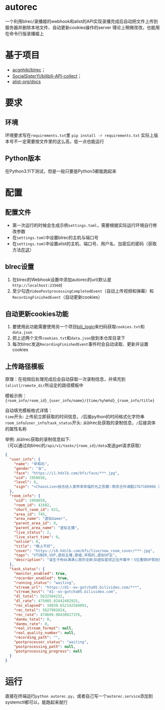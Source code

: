 # autorec
一个利用blrec/录播姬的webhook和alist的API实现录播完成后自动把文件上传到服务器并删除本地文件、自动更新cookies操作的server
理论上稍微改改，也能用在命令行版录播姬上

# 基于项目
- [acgnhiki/blrec](https://github.com/acgnhiki/blrec)；
- [SocialSisterYi/bilibili-API-collect](https://github.com/SocialSisterYi/bilibili-API-collect)；
- [alist-org/docs](https://github.com/alist-org/docs)

# 要求
## 环境
环境要求写在`requirements.txt`里
`pip install -r requirements.txt`
实际上版本号不一定需要按文件里的这么高，低一点也能运行
## Python版本
在Python3.11下测试，但是一般只要是Python3都能跑起来

# 配置
## 配置文件
- 第一次运行的时候会生成示例`settings.toml`，需要根据实际运行环境自行修改参数
- 在`settings.toml`中设置blrec的主机与端口号
- 在`settings.toml`中设置alist的主机、端口号、用户名、加密后的密码（获取方法[在这](https://alist-v3.apifox.cn/api-128101242)）
## blrec设置
1. 在blrec的Webhook设置中添加autorec的url(默认是`http://localhost:23560`)
2. 至少勾选`VideoPostprocessingCompletedEvent`（自动上传视频和弹幕）和`RecordingFinishedEvent`（自动更新cookies）
## 自动更新cookies功能
1. 要使用此功能需要使用另一个项目[bili_login](https://github.com/lue-trim/bilibiliLogin)来扫码获取`cookies.txt`和`data.json`
2. 把上述两个文件`cookies.txt`和`data.json`放到本仓库目录下
3. 每次blrec发送`RecordingFinishedEvent`事件时会自动读取、更新并设置cookies
## 上传路径模板 
原理：在视频后处理完成后会自动获取一次录制信息，并填充到`[alist]/remote_dir`所设定的路径模板中

模板示例：`{room_info/room_id}_{user_info/name}/{time/%y%m%d}_{room_info/title}`

自动填充模板格式详情：\
`time`开头: 上传前立即获取的时间信息，`/`后接python的时间格式化字符串 
`room_info`/`user_info`/`task_status`开头: 从blrec处获取的录制信息，`/`后接具体的属性名称

举例: 从blrec获取的录制信息如下: \
（可以通过向blrec的`/api/v1/tasks/{room_id}/data`发送get请求获取）
```json
{
  "user_info": { 
    "name": "早稻叽", 
    "gender": "女", 
    "face": "https://i1.hdslb.com/bfs/face/***.jpg", 
    "uid": 1950658, 
    "level": 6, 
    "sign": "<ChaosLive>励志给人类带来幸福的光之恶魔✨商务合作请戳1767160966（不看私信，谢）" 
  },
  "room_info": {
    "uid": 1950658,
    "room_id": 41682,
    "short_room_id": 631,
    "area_id": 745,
    "area_name": "虚拟Gamer",
    "parent_area_id": 9,
    "parent_area_name": "虚拟主播",
    "live_status": 2,
    "live_start_time": 0,
    "online": 0,
    "title": "晚上不好",
    "cover": "https://i0.hdslb.com/bfs/live/new_room_cover/***.jpg",
    "tags": "VTUBER,VUP,虚拟主播,歌姬,早稻叽,虚拟UP主",
    "description": "诞生于粉丝满满心意的全新3D虚拟星球正在开幕中！5位重磅UP首批强势入驻！@泠鸢yousa@兰音reine@C酱です@AIChannel中国绊爱@早稻叽（排名不分先后）\n锁定直播间，来和心爱的主播贴贴、坐摩天轮吧~观看直播，还有机会赢取苹果14手机、100元现金红包哟~观看有礼一键传送https://www.bilibili.com/blackboard/live/activity-eWPyQBs0W6.html"
  },
  "task_status": {
    "monitor_enabled": true,
    "recorder_enabled": true,
    "running_status": "waiting",
    "stream_url": "https://d1--ov-gotcha05.bilivideo.com/***",
    "stream_host": "d1--ov-gotcha05.bilivideo.com",
    "dl_total": 5632504232,
    "dl_rate": 475005.92442482925,
    "rec_elapsed": 10838.652142584091,
    "rec_total": 5627981824,
    "rec_rate": 474669.98430827376,
    "danmu_total": 0,
    "danmu_rate": 0,
    "real_stream_format": null,
    "real_quality_number": null,
    "recording_path": "",
    "postprocessor_status": "waiting",
    "postprocessing_path": null,
    "postprocessing_progress": null
  }
}
```
# 运行
直接在终端运行`python autorec.py`，或者自己写一个`autorec.service`添加到systemctl都可以，能跑起来就行
